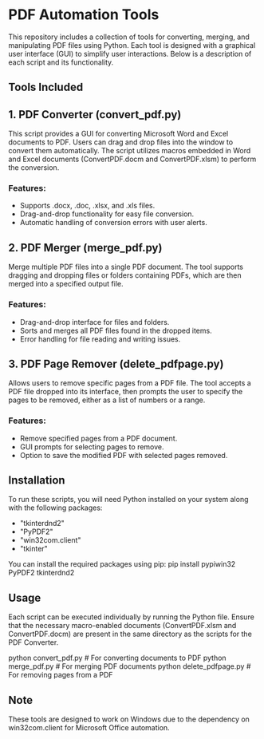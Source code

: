 # PDF Automation Tools

This repository includes a collection of tools for converting, merging, and manipulating PDF files using Python. Each tool is designed with a graphical user interface (GUI) to simplify user interactions. Below is a description of each script and its functionality.

## Tools Included

## 1. PDF Converter (convert_pdf.py)
This script provides a GUI for converting Microsoft Word and Excel documents to PDF. Users can drag and drop files into the window to convert them automatically. The script utilizes macros embedded in Word and Excel documents (ConvertPDF.docm and ConvertPDF.xlsm) to perform the conversion.

### Features:
- Supports .docx, .doc, .xlsx, and .xls files.
- Drag-and-drop functionality for easy file conversion.
- Automatic handling of conversion errors with user alerts.

## 2. PDF Merger (merge_pdf.py)
Merge multiple PDF files into a single PDF document. The tool supports dragging and dropping files or folders containing PDFs, which are then merged into a specified output file.

### Features:
- Drag-and-drop interface for files and folders.
- Sorts and merges all PDF files found in the dropped items.
- Error handling for file reading and writing issues.

## 3. PDF Page Remover (delete_pdfpage.py)
Allows users to remove specific pages from a PDF file. The tool accepts a PDF file dropped into its interface, then prompts the user to specify the pages to be removed, either as a list of numbers or a range.

### Features:
- Remove specified pages from a PDF document.
- GUI prompts for selecting pages to remove.
- Option to save the modified PDF with selected pages removed.

## Installation
To run these scripts, you will need Python installed on your system along with the following packages:

- "tkinterdnd2"
- "PyPDF2"
- "win32com.client"
- "tkinter"

You can install the required packages using pip:
pip install pypiwin32 PyPDF2 tkinterdnd2

## Usage
Each script can be executed individually by running the Python file. Ensure that the necessary macro-enabled documents (ConvertPDF.xlsm and ConvertPDF.docm) are present in the same directory as the scripts for the PDF Converter.

python convert_pdf.py  # For converting documents to PDF
python merge_pdf.py    # For merging PDF documents
python delete_pdfpage.py  # For removing pages from a PDF

## Note
These tools are designed to work on Windows due to the dependency on win32com.client for Microsoft Office automation.